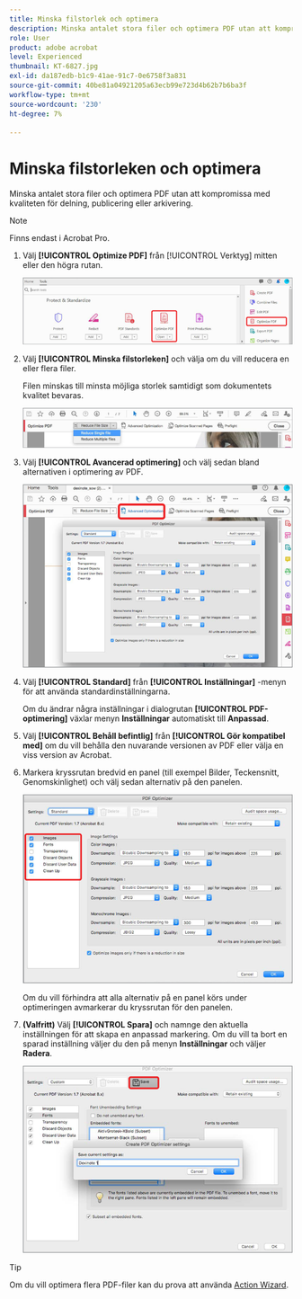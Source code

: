 ```yaml
---
title: Minska filstorlek och optimera
description: Minska antalet stora filer och optimera PDF utan att kompromissa med kvaliteten för delning, publicering eller arkivering
role: User
product: adobe acrobat
level: Experienced
thumbnail: KT-6827.jpg
exl-id: da187edb-b1c9-41ae-91c7-0e6758f3a831
source-git-commit: 40be81a04921205a63ecb99e723d4b62b7b6ba3f
workflow-type: tm+mt
source-wordcount: '230'
ht-degree: 7%

---
```


# Minska filstorleken och optimera

Minska antalet stora filer och optimera PDF utan att kompromissa med kvaliteten för delning, publicering eller arkivering.

>[!NOTE]
>
>Finns endast i Acrobat Pro.

1. Välj **[!UICONTROL Optimize PDF]** från [!UICONTROL Verktyg] mitten eller den högra rutan.

   ![Minska steg 1](../assets/Reduce_1.png)

1. Välj **[!UICONTROL Minska filstorleken]** och välja om du vill reducera en eller flera filer.

   Filen minskas till minsta möjliga storlek samtidigt som dokumentets kvalitet bevaras.

   ![Minska steg 2](../assets/Reduce_2.png)

1. Välj **[!UICONTROL Avancerad optimering]** och välj sedan bland alternativen i optimering av PDF.

   ![Minska steg 3](../assets/Reduce_3.png)

1. Välj **[!UICONTROL Standard]** från **[!UICONTROL Inställningar]** -menyn för att använda standardinställningarna.

   Om du ändrar några inställningar i dialogrutan **[!UICONTROL PDF-optimering]** växlar menyn **Inställningar** automatiskt till **Anpassad**.

1. Välj **[!UICONTROL Behåll befintlig]** från **[!UICONTROL Gör kompatibel med]** om du vill behålla den nuvarande versionen av PDF eller välja en viss version av Acrobat.

1. Markera kryssrutan bredvid en panel (till exempel Bilder, Teckensnitt, Genomskinlighet) och välj sedan alternativ på den panelen.

   ![Minska steg 5](../assets/Reduce_5.png)

   Om du vill förhindra att alla alternativ på en panel körs under optimeringen avmarkerar du kryssrutan för den panelen.

1. **(Valfritt)** Välj **[!UICONTROL Spara]** och namnge den aktuella inställningen för att skapa en anpassad markering. Om du vill ta bort en sparad inställning väljer du den på menyn **Inställningar** och väljer **Radera**.

   ![Minska steg 6](../assets/Reduce_6.png)

>[!TIP]
>
>Om du vill optimera flera PDF-filer kan du prova att använda [Action Wizard](../advanced-tasks/action.md).
